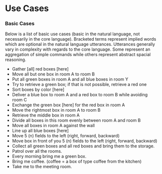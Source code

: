 # Use Cases

### Basic Cases

Below is a list of basic use cases (basic in the natural language, not necessarily in the core language). Bracketed terms represent implied words which are optional in the natural language utterances. Utterances generally vary in complexity with regards to the core language. Some represent an aggregation of simple commands while others represent abstract spacial reasoning.

- Gather [all] red boxes [here]
- Move all but one box in room A to room B
- Put all green boxes in room A and all blue boxes in room Y
- Try to retrieve a green box; if that is not possible, retrieve a red one
- Sort boxes by color [here]
- Deliver a blue box to room A and a red box to room B while avoiding room C
- Exchange the green box [here] for the red box in room A
- Move the rightmost box in room A to room B
- Retrieve the middle box in room A
- Divide all boxes in this room evenly between room A and room B
- Move all boxes in room A against the wall
- Line up all blue boxes [here]
- Move 5 (n) fields to the left (right, forward, backward)
- Move box in front of you 5 (n) fields to the left (right, forward, backward)
- Collect all green boxes and all red boxes and bring them to the storage.
- Patrol over all the rooms.
- Every morning bring me a green box.
- Bring me coffee. (coffee = a box of type coffee from the kitchen)
- Take me to the meeting room.

